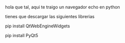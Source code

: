hola que tal, aqui te traigo un navegador echo en python 


tienes que descargar las siguientes librerias


pip install QtWebEngineWidgets


pip install PyQt5



